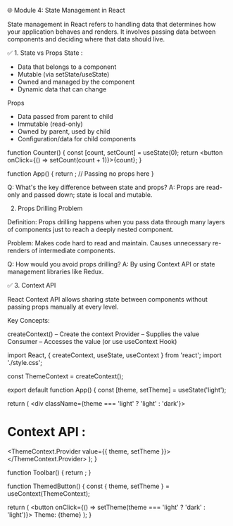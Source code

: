 🌐 Module 4: State Management in React

State management in React refers to handling data that determines how your application behaves and renders. It involves passing data between components and deciding where that data should live.

✅ 1. State vs Props
State : 
- Data that belongs to a component
- Mutable (via setState/useState)
- Owned and managed by the component
- Dynamic data that can change

Props 
- Data passed from parent to child
- Immutable (read-only)
- Owned by parent, used by child
- Configuration/data for child components

function Counter() {
  const [count, setCount] = useState(0);
  return <button onClick={() => setCount(count + 1)}>{count}</button>;
}

function App() {
  return <Counter />; // Passing no props here
}

Q: What's the key difference between state and props?
A: Props are read-only and passed down; state is local and mutable.

2. Props Drilling Problem

Definition:
Props drilling happens when you pass data through many layers of components just to reach a deeply nested component.

Problem:
Makes code hard to read and maintain.
Causes unnecessary re-renders of intermediate components.

Q: How would you avoid props drilling?
A: By using Context API or state management libraries like Redux.

✅ 3. Context API

React Context API allows sharing state between components without passing props manually at every level.

Key Concepts:

createContext() – Create the context
Provider – Supplies the value
Consumer – Accesses the value (or use useContext Hook)

import React, { createContext, useState, useContext } from 'react';
import './style.css';

const ThemeContext = createContext();

export default function App() {
  const [theme, setTheme] = useState('light');

  return (
    <div className={theme === 'light' ? 'light' : 'dark'}>
      <h1>Context API : </h1>
      <ThemeContext.Provider value={{ theme, setTheme }}>
        <Toolbar />
      </ThemeContext.Provider>
    </div>
  );
}

function Toolbar() {
  return <ThemedButton />;
}

function ThemedButton() {
  const { theme, setTheme } = useContext(ThemeContext);

  return (
    <button onClick={() => setTheme(theme === 'light' ? 'dark' : 'light')}>
      Theme: {theme}
    </button>
  );
}


